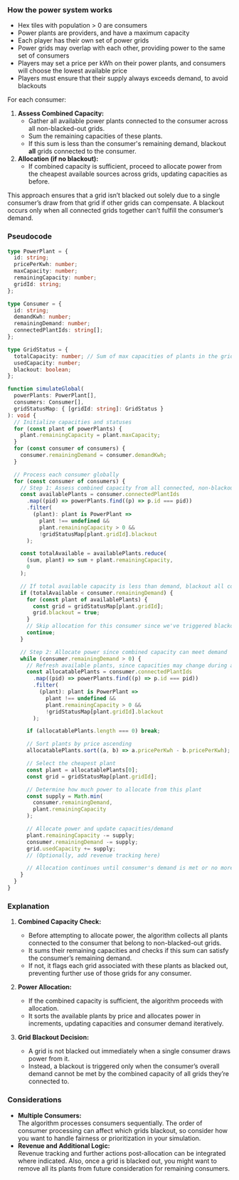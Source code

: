 ### How the power system works

- Hex tiles with population > 0 are consumers
- Power plants are providers, and have a maximum capacity
- Each player has their own set of power grids
- Power grids may overlap with each other, providing power to the same set of consumers
- Players may set a price per kWh on their power plants, and consumers will choose the lowest available price
- Players must ensure that their supply always exceeds demand, to avoid blackouts

For each consumer:

1. **Assess Combined Capacity:**
   - Gather all available power plants connected to the consumer across all non-blacked-out grids.
   - Sum the remaining capacities of these plants.
   - If this sum is less than the consumer's remaining demand, blackout **all** grids connected to the consumer.
2. **Allocation (if no blackout):**
   - If combined capacity is sufficient, proceed to allocate power from the cheapest available sources across grids, updating capacities as before.

This approach ensures that a grid isn’t blacked out solely due to a single consumer’s draw from that grid if other grids can compensate. A blackout occurs only when all connected grids together can’t fulfill the consumer’s demand.

### Pseudocode

```typescript
type PowerPlant = {
  id: string;
  pricePerKwh: number;
  maxCapacity: number;
  remainingCapacity: number;
  gridId: string;
};

type Consumer = {
  id: string;
  demandKwh: number;
  remainingDemand: number;
  connectedPlantIds: string[];
};

type GridStatus = {
  totalCapacity: number; // Sum of max capacities of plants in the grid
  usedCapacity: number;
  blackout: boolean;
};

function simulateGlobal(
  powerPlants: PowerPlant[],
  consumers: Consumer[],
  gridStatusMap: { [gridId: string]: GridStatus }
): void {
  // Initialize capacities and statuses
  for (const plant of powerPlants) {
    plant.remainingCapacity = plant.maxCapacity;
  }
  for (const consumer of consumers) {
    consumer.remainingDemand = consumer.demandKwh;
  }

  // Process each consumer globally
  for (const consumer of consumers) {
    // Step 1: Assess combined capacity from all connected, non-blackout plants
    const availablePlants = consumer.connectedPlantIds
      .map((pid) => powerPlants.find((p) => p.id === pid))
      .filter(
        (plant): plant is PowerPlant =>
          plant !== undefined &&
          plant.remainingCapacity > 0 &&
          !gridStatusMap[plant.gridId].blackout
      );

    const totalAvailable = availablePlants.reduce(
      (sum, plant) => sum + plant.remainingCapacity,
      0
    );

    // If total available capacity is less than demand, blackout all connected grids.
    if (totalAvailable < consumer.remainingDemand) {
      for (const plant of availablePlants) {
        const grid = gridStatusMap[plant.gridId];
        grid.blackout = true;
      }
      // Skip allocation for this consumer since we've triggered blackouts
      continue;
    }

    // Step 2: Allocate power since combined capacity can meet demand
    while (consumer.remainingDemand > 0) {
      // Refresh available plants, since capacities may change during allocation
      const allocatablePlants = consumer.connectedPlantIds
        .map((pid) => powerPlants.find((p) => p.id === pid))
        .filter(
          (plant): plant is PowerPlant =>
            plant !== undefined &&
            plant.remainingCapacity > 0 &&
            !gridStatusMap[plant.gridId].blackout
        );

      if (allocatablePlants.length === 0) break;

      // Sort plants by price ascending
      allocatablePlants.sort((a, b) => a.pricePerKwh - b.pricePerKwh);

      // Select the cheapest plant
      const plant = allocatablePlants[0];
      const grid = gridStatusMap[plant.gridId];

      // Determine how much power to allocate from this plant
      const supply = Math.min(
        consumer.remainingDemand,
        plant.remainingCapacity
      );

      // Allocate power and update capacities/demand
      plant.remainingCapacity -= supply;
      consumer.remainingDemand -= supply;
      grid.usedCapacity += supply;
      // (Optionally, add revenue tracking here)

      // Allocation continues until consumer's demand is met or no more capacity is available
    }
  }
}
```

### Explanation

1. **Combined Capacity Check:**

   - Before attempting to allocate power, the algorithm collects all plants connected to the consumer that belong to non-blacked-out grids.
   - It sums their remaining capacities and checks if this sum can satisfy the consumer’s remaining demand.
   - If not, it flags each grid associated with these plants as blacked out, preventing further use of those grids for any consumer.

2. **Power Allocation:**

   - If the combined capacity is sufficient, the algorithm proceeds with allocation.
   - It sorts the available plants by price and allocates power in increments, updating capacities and consumer demand iteratively.

3. **Grid Blackout Decision:**
   - A grid is not blacked out immediately when a single consumer draws power from it.
   - Instead, a blackout is triggered only when the consumer’s overall demand cannot be met by the combined capacity of all grids they’re connected to.

### Considerations

- **Multiple Consumers:**  
  The algorithm processes consumers sequentially. The order of consumer processing can affect which grids blackout, so consider how you want to handle fairness or prioritization in your simulation.
- **Revenue and Additional Logic:**  
  Revenue tracking and further actions post-allocation can be integrated where indicated. Also, once a grid is blacked out, you might want to remove all its plants from future consideration for remaining consumers.

